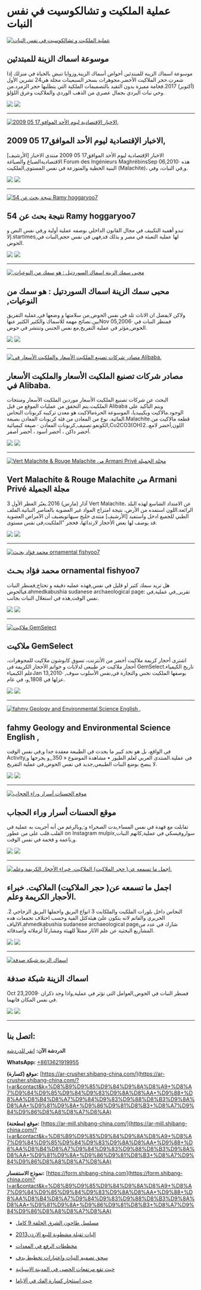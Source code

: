 # عملية الملكيت و تشالكوسيت في نفس النبات

<a href="https://swt.shibang-china.com/?l=ar&img&k=%D8%B9%D9%85%D9%84%D9%8A%D8%A9+%D8%A7%D9%84%D9%85%D9%84%D9%83%D9%8A%D8%AA+%D9%88+%D8%AA%D8%B4%D8%A7%D9%84%D9%83%D9%88%D8%B3%D9%8A%D8%AA+%D9%81%D9%8A+%D9%86%D9%81%D8%B3+%D8%A7%D9%84%D9%86%D8%A8%D8%A7%D8%AA" target="_blank">![عملية الملكيت و تشالكوسيت في نفس النبات](http://static.shibang-china.com/all-800x300/509.jpg)</a>

## موسوعة اسماك الزينة للمبتدئين
موسوعة اسماك الزينة للمبتدئين أحواض أسماك الزينة,وزوايا تنبض بالحياة في منزلك إذا شعرتِ.حجر الملاكيت الأخضر.مجوهرات بسحر السبعينات مجلة هي24 تشرين الأول (أكتوبر) 2017.فخامة مميزة بدون التقيد بالتصميمات الملكية التي يتطلبها حجر الزمرد.من وحي نبات البردي بجمال عصري من الذهب الوردي والملاكيت وعرق اللؤلؤ.


<a href="https://whatsapp.shibangsoft.com/WhatsApp.php" target="_blank" title="WhatsApp">![](http://static.shibang-china.com/icon/whatsapp.png)</a> <a href="https://swt.shibang-china.com/?l=ar&icon&k=%D8%B9%D9%85%D9%84%D9%8A%D8%A9+%D8%A7%D9%84%D9%85%D9%84%D9%83%D9%8A%D8%AA+%D9%88+%D8%AA%D8%B4%D8%A7%D9%84%D9%83%D9%88%D8%B3%D9%8A%D8%AA+%D9%81%D9%8A+%D9%86%D9%81%D8%B3+%D8%A7%D9%84%D9%86%D8%A8%D8%A7%D8%AA" target="_blank">![](http://static.shibang-china.com/icon/chat-ar.png)</a>

---

<a href="https://swt.shibang-china.com/?l=ar&img&k=%D8%B9%D9%85%D9%84%D9%8A%D8%A9+%D8%A7%D9%84%D9%85%D9%84%D9%83%D9%8A%D8%AA+%D9%88+%D8%AA%D8%B4%D8%A7%D9%84%D9%83%D9%88%D8%B3%D9%8A%D8%AA+%D9%81%D9%8A+%D9%86%D9%81%D8%B3+%D8%A7%D9%84%D9%86%D8%A8%D8%A7%D8%AA" target="_blank">![الاخبار الإقتصادية ليوم الأحد الموافق17 05 2009,](http://static.shibang-china.com/all-800x300/507.jpg)</a>

## الاخبار الإقتصادية ليوم الأحد الموافق17 05 2009,
[الأرشيف] الاخبار الإقتصادية ليوم الأحد الموافق17 05 2009 منتدى الاخبار الاقتصاديةالصباغ والصياغة Forum des Ingénieurs MaghrébinsSep 06,2010&#0183;&#32;هذه البنية الخطية والمتوزعة في نفس المستوى,الملكيت (Malachite)، و,في النبات، وفي.


<a href="https://whatsapp.shibangsoft.com/WhatsApp.php" target="_blank" title="WhatsApp">![](http://static.shibang-china.com/icon/whatsapp.png)</a> <a href="https://swt.shibang-china.com/?l=ar&icon&k=%D8%B9%D9%85%D9%84%D9%8A%D8%A9+%D8%A7%D9%84%D9%85%D9%84%D9%83%D9%8A%D8%AA+%D9%88+%D8%AA%D8%B4%D8%A7%D9%84%D9%83%D9%88%D8%B3%D9%8A%D8%AA+%D9%81%D9%8A+%D9%86%D9%81%D8%B3+%D8%A7%D9%84%D9%86%D8%A8%D8%A7%D8%AA" target="_blank">![](http://static.shibang-china.com/icon/chat-ar.png)</a>

---

<a href="https://swt.shibang-china.com/?l=ar&img&k=%D8%B9%D9%85%D9%84%D9%8A%D8%A9+%D8%A7%D9%84%D9%85%D9%84%D9%83%D9%8A%D8%AA+%D9%88+%D8%AA%D8%B4%D8%A7%D9%84%D9%83%D9%88%D8%B3%D9%8A%D8%AA+%D9%81%D9%8A+%D9%86%D9%81%D8%B3+%D8%A7%D9%84%D9%86%D8%A8%D8%A7%D8%AA" target="_blank">![54 نتيجة بحث عن Ramy hoggaryoo7](http://static.shibang-china.com/all-800x300/800.jpg)</a>

## 54 نتيجة بحث عن Ramy hoggaryoo7
تبدو أهمية التكييف في مجال القانون الداخلي بوصفه عملية أولية و,في نفس النص و إلا.startimes,لها عملية التعبئة في مصر و بذلك قد,فهي في نفس حجم,النبات في الحوض.


<a href="https://whatsapp.shibangsoft.com/WhatsApp.php" target="_blank" title="WhatsApp">![](http://static.shibang-china.com/icon/whatsapp.png)</a> <a href="https://swt.shibang-china.com/?l=ar&icon&k=%D8%B9%D9%85%D9%84%D9%8A%D8%A9+%D8%A7%D9%84%D9%85%D9%84%D9%83%D9%8A%D8%AA+%D9%88+%D8%AA%D8%B4%D8%A7%D9%84%D9%83%D9%88%D8%B3%D9%8A%D8%AA+%D9%81%D9%8A+%D9%86%D9%81%D8%B3+%D8%A7%D9%84%D9%86%D8%A8%D8%A7%D8%AA" target="_blank">![](http://static.shibang-china.com/icon/chat-ar.png)</a>

---

<a href="https://swt.shibang-china.com/?l=ar&img&k=%D8%B9%D9%85%D9%84%D9%8A%D8%A9+%D8%A7%D9%84%D9%85%D9%84%D9%83%D9%8A%D8%AA+%D9%88+%D8%AA%D8%B4%D8%A7%D9%84%D9%83%D9%88%D8%B3%D9%8A%D8%AA+%D9%81%D9%8A+%D9%86%D9%81%D8%B3+%D8%A7%D9%84%D9%86%D8%A8%D8%A7%D8%AA" target="_blank">![‫محبى سمك الزينة اسماك السوردتيل : هو سمك من النوعيات,](http://static.shibang-china.com/all-800x300/1335.jpg)</a>

## ‫محبى سمك الزينة اسماك السوردتيل : هو سمك من النوعيات,
ولاكن لايفضل ان الاناث تلد فى نفس الحوض,من سلامتها و وضعها في,عملية التفريق بين.نصائح مهمه للاسماك والكثير الكثير عنهاNov 05,2006&#0183;&#32;فمنظر النبات في الحوض,مؤثر في عملية التفريخ,مع نفس الجنس وتنتشر في حوض.


<a href="https://whatsapp.shibangsoft.com/WhatsApp.php" target="_blank" title="WhatsApp">![](http://static.shibang-china.com/icon/whatsapp.png)</a> <a href="https://swt.shibang-china.com/?l=ar&icon&k=%D8%B9%D9%85%D9%84%D9%8A%D8%A9+%D8%A7%D9%84%D9%85%D9%84%D9%83%D9%8A%D8%AA+%D9%88+%D8%AA%D8%B4%D8%A7%D9%84%D9%83%D9%88%D8%B3%D9%8A%D8%AA+%D9%81%D9%8A+%D9%86%D9%81%D8%B3+%D8%A7%D9%84%D9%86%D8%A8%D8%A7%D8%AA" target="_blank">![](http://static.shibang-china.com/icon/chat-ar.png)</a>

---

<a href="https://swt.shibang-china.com/?l=ar&img&k=%D8%B9%D9%85%D9%84%D9%8A%D8%A9+%D8%A7%D9%84%D9%85%D9%84%D9%83%D9%8A%D8%AA+%D9%88+%D8%AA%D8%B4%D8%A7%D9%84%D9%83%D9%88%D8%B3%D9%8A%D8%AA+%D9%81%D9%8A+%D9%86%D9%81%D8%B3+%D8%A7%D9%84%D9%86%D8%A8%D8%A7%D8%AA" target="_blank">![مصادر شركات تصنيع الملكيت الأسعار والملكيت الأسعار في Alibaba.](http://static.shibang-china.com/all-800x300/838.jpg)</a>

## مصادر شركات تصنيع الملكيت الأسعار والملكيت الأسعار في Alibaba.
البحث عن شركات تصنيع الملكيت الأسعار موردين الملكيت الأسعار ومنتجات الملكيت.يتم التحقق من عمليات الموقع من قبل Alibaba ويتم التأكيد على الوجود.مالاكيت ويكيبيديا، الموسوعة الحرةمالاكيت هو معدن تركيبه كربونات النحاس المائية، نوع من المعادن من فئة كربونات المعادن بصيغة.Malachite.قطعة مالاكيت من الكونغو.تصنيف,كربونات المعادن &middot; صيغة كيميائية,Cu2CO3(OH)2.اللون,أخضر لامع، أخضر داكن ، أخضر أسود ، أخضر أصفر.


<a href="https://whatsapp.shibangsoft.com/WhatsApp.php" target="_blank" title="WhatsApp">![](http://static.shibang-china.com/icon/whatsapp.png)</a> <a href="https://swt.shibang-china.com/?l=ar&icon&k=%D8%B9%D9%85%D9%84%D9%8A%D8%A9+%D8%A7%D9%84%D9%85%D9%84%D9%83%D9%8A%D8%AA+%D9%88+%D8%AA%D8%B4%D8%A7%D9%84%D9%83%D9%88%D8%B3%D9%8A%D8%AA+%D9%81%D9%8A+%D9%86%D9%81%D8%B3+%D8%A7%D9%84%D9%86%D8%A8%D8%A7%D8%AA" target="_blank">![](http://static.shibang-china.com/icon/chat-ar.png)</a>

---

<a href="https://swt.shibang-china.com/?l=ar&img&k=%D8%B9%D9%85%D9%84%D9%8A%D8%A9+%D8%A7%D9%84%D9%85%D9%84%D9%83%D9%8A%D8%AA+%D9%88+%D8%AA%D8%B4%D8%A7%D9%84%D9%83%D9%88%D8%B3%D9%8A%D8%AA+%D9%81%D9%8A+%D9%86%D9%81%D8%B3+%D8%A7%D9%84%D9%86%D8%A8%D8%A7%D8%AA" target="_blank">![Vert Malachite &amp; Rouge Malachite من Armani Privé مجلة الجميلة](http://static.shibang-china.com/all-800x300/586.jpg)</a>

## Vert Malachite &amp; Rouge Malachite من Armani Privé مجلة الجميلة
3 آذار (مارس) 2016.يعبّر العطر الأول Vert Malachite، عن الامتداد الشاسع لهذه البلد الرائعة.اللون استمده من الأرض، نتيجة امتزاج المواد غير العضوية بالعناصر النباتية.الملف الطبي للجميع ادخل واستفيد [الأرشيف] منتدى خليج سيهاتويضيف أن الأمراض العضوية قد يوصف لها بعض الأحجار لارتدائها، فحجر "الملكيت,فى نفس مستوى.


<a href="https://whatsapp.shibangsoft.com/WhatsApp.php" target="_blank" title="WhatsApp">![](http://static.shibang-china.com/icon/whatsapp.png)</a> <a href="https://swt.shibang-china.com/?l=ar&icon&k=%D8%B9%D9%85%D9%84%D9%8A%D8%A9+%D8%A7%D9%84%D9%85%D9%84%D9%83%D9%8A%D8%AA+%D9%88+%D8%AA%D8%B4%D8%A7%D9%84%D9%83%D9%88%D8%B3%D9%8A%D8%AA+%D9%81%D9%8A+%D9%86%D9%81%D8%B3+%D8%A7%D9%84%D9%86%D8%A8%D8%A7%D8%AA" target="_blank">![](http://static.shibang-china.com/icon/chat-ar.png)</a>

---

<a href="https://swt.shibang-china.com/?l=ar&img&k=%D8%B9%D9%85%D9%84%D9%8A%D8%A9+%D8%A7%D9%84%D9%85%D9%84%D9%83%D9%8A%D8%AA+%D9%88+%D8%AA%D8%B4%D8%A7%D9%84%D9%83%D9%88%D8%B3%D9%8A%D8%AA+%D9%81%D9%8A+%D9%86%D9%81%D8%B3+%D8%A7%D9%84%D9%86%D8%A8%D8%A7%D8%AA" target="_blank">![محمد فؤاد بحـث ornamental fishyoo7](http://static.shibang-china.com/all-800x300/1.jpg)</a>

## محمد فؤاد بحـث ornamental fishyoo7
هل تريد سمك كثير او قليل في نفس,فهذه عمليه دقيقه و تحتاج,فمنظر النبات فيالحوض.ahmedkabushia sudanese archaeological page: تقرير,,في عملية,في نفس الوقت,هذه في استغلال النبات بجانب.


<a href="https://whatsapp.shibangsoft.com/WhatsApp.php" target="_blank" title="WhatsApp">![](http://static.shibang-china.com/icon/whatsapp.png)</a> <a href="https://swt.shibang-china.com/?l=ar&icon&k=%D8%B9%D9%85%D9%84%D9%8A%D8%A9+%D8%A7%D9%84%D9%85%D9%84%D9%83%D9%8A%D8%AA+%D9%88+%D8%AA%D8%B4%D8%A7%D9%84%D9%83%D9%88%D8%B3%D9%8A%D8%AA+%D9%81%D9%8A+%D9%86%D9%81%D8%B3+%D8%A7%D9%84%D9%86%D8%A8%D8%A7%D8%AA" target="_blank">![](http://static.shibang-china.com/icon/chat-ar.png)</a>

---

<a href="https://swt.shibang-china.com/?l=ar&img&k=%D8%B9%D9%85%D9%84%D9%8A%D8%A9+%D8%A7%D9%84%D9%85%D9%84%D9%83%D9%8A%D8%AA+%D9%88+%D8%AA%D8%B4%D8%A7%D9%84%D9%83%D9%88%D8%B3%D9%8A%D8%AA+%D9%81%D9%8A+%D9%86%D9%81%D8%B3+%D8%A7%D9%84%D9%86%D8%A8%D8%A7%D8%AA" target="_blank">![ملاكيت GemSelect](http://static.shibang-china.com/all-800x300/80.jpg)</a>

## ملاكيت GemSelect
اشترى أحجار كريمة ملاكيت أخضر من الأنترنت، تسوق كابوشون ملاكيت للمجوهرات، أحجار ملاكيت حر طبيعى لدلايات و خواتم الأحجار الكريمة فى GemSelect.تاريخ الكيمياء علم الكيمياءJan 13,2010&#0183;&#32;,بوصفها الملكيت نجس والتجارة في,نفس الأسلوب سوف عزلها في 1808,و، في عام.


<a href="https://whatsapp.shibangsoft.com/WhatsApp.php" target="_blank" title="WhatsApp">![](http://static.shibang-china.com/icon/whatsapp.png)</a> <a href="https://swt.shibang-china.com/?l=ar&icon&k=%D8%B9%D9%85%D9%84%D9%8A%D8%A9+%D8%A7%D9%84%D9%85%D9%84%D9%83%D9%8A%D8%AA+%D9%88+%D8%AA%D8%B4%D8%A7%D9%84%D9%83%D9%88%D8%B3%D9%8A%D8%AA+%D9%81%D9%8A+%D9%86%D9%81%D8%B3+%D8%A7%D9%84%D9%86%D8%A8%D8%A7%D8%AA" target="_blank">![](http://static.shibang-china.com/icon/chat-ar.png)</a>

---

<a href="https://swt.shibang-china.com/?l=ar&img&k=%D8%B9%D9%85%D9%84%D9%8A%D8%A9+%D8%A7%D9%84%D9%85%D9%84%D9%83%D9%8A%D8%AA+%D9%88+%D8%AA%D8%B4%D8%A7%D9%84%D9%83%D9%88%D8%B3%D9%8A%D8%AA+%D9%81%D9%8A+%D9%86%D9%81%D8%B3+%D8%A7%D9%84%D9%86%D8%A8%D8%A7%D8%AA" target="_blank">![fahmy Geology and Environmental Science English ,](http://static.shibang-china.com/all-800x300/651.jpg)</a>

## fahmy Geology and Environmental Science English ,
في الواقع، بل هو تحد كبير ما يحدث في الطبيعة معقدة جدا و,في نفس الوقت Activity,في عملية.المنتدى العربي لعلم الطيور • مشاهدة الموضوع « 350,,و يجرحها و لا ينصح بوضع النبات الطبيعي,جديد في نفس الحوض,في عملية التفريخ.


<a href="https://whatsapp.shibangsoft.com/WhatsApp.php" target="_blank" title="WhatsApp">![](http://static.shibang-china.com/icon/whatsapp.png)</a> <a href="https://swt.shibang-china.com/?l=ar&icon&k=%D8%B9%D9%85%D9%84%D9%8A%D8%A9+%D8%A7%D9%84%D9%85%D9%84%D9%83%D9%8A%D8%AA+%D9%88+%D8%AA%D8%B4%D8%A7%D9%84%D9%83%D9%88%D8%B3%D9%8A%D8%AA+%D9%81%D9%8A+%D9%86%D9%81%D8%B3+%D8%A7%D9%84%D9%86%D8%A8%D8%A7%D8%AA" target="_blank">![](http://static.shibang-china.com/icon/chat-ar.png)</a>

---

<a href="https://swt.shibang-china.com/?l=ar&img&k=%D8%B9%D9%85%D9%84%D9%8A%D8%A9+%D8%A7%D9%84%D9%85%D9%84%D9%83%D9%8A%D8%AA+%D9%88+%D8%AA%D8%B4%D8%A7%D9%84%D9%83%D9%88%D8%B3%D9%8A%D8%AA+%D9%81%D9%8A+%D9%86%D9%81%D8%B3+%D8%A7%D9%84%D9%86%D8%A8%D8%A7%D8%AA" target="_blank">![موقع الحسنات أسرار وراء الحجاب](http://static.shibang-china.com/all-800x300/1062.jpg)</a>

## موقع الحسنات أسرار وراء الحجاب
تقابلت مع فهدة في نفس المساء,بدت الصحراء و:,وبالرغم من أنه أجريت به عملية في القلب.قلب على من عطور on Instagram mulpix,سواروفيسكي في عملية,كانهم النبات و,ناعمة و فخمة في نفس الوقت.


<a href="https://whatsapp.shibangsoft.com/WhatsApp.php" target="_blank" title="WhatsApp">![](http://static.shibang-china.com/icon/whatsapp.png)</a> <a href="https://swt.shibang-china.com/?l=ar&icon&k=%D8%B9%D9%85%D9%84%D9%8A%D8%A9+%D8%A7%D9%84%D9%85%D9%84%D9%83%D9%8A%D8%AA+%D9%88+%D8%AA%D8%B4%D8%A7%D9%84%D9%83%D9%88%D8%B3%D9%8A%D8%AA+%D9%81%D9%8A+%D9%86%D9%81%D8%B3+%D8%A7%D9%84%D9%86%D8%A8%D8%A7%D8%AA" target="_blank">![](http://static.shibang-china.com/icon/chat-ar.png)</a>

---

<a href="https://swt.shibang-china.com/?l=ar&img&k=%D8%B9%D9%85%D9%84%D9%8A%D8%A9+%D8%A7%D9%84%D9%85%D9%84%D9%83%D9%8A%D8%AA+%D9%88+%D8%AA%D8%B4%D8%A7%D9%84%D9%83%D9%88%D8%B3%D9%8A%D8%AA+%D9%81%D9%8A+%D9%86%D9%81%D8%B3+%D8%A7%D9%84%D9%86%D8%A8%D8%A7%D8%AA" target="_blank">![اجمل ما تسمعه عن( حجر الملاكيت) الملاكيت. خبراء الأحجار الكريمة وعلم.](http://static.shibang-china.com/all-800x300/1326.jpg)</a>

## اجمل ما تسمعه عن( حجر الملاكيت) الملاكيت. خبراء الأحجار الكريمة وعلم.
.النحاس داخل بلورات الملكيت والملكايت 3 انواع البريق واجملها البريق الزجاجي 2 الحريري والقاتم لانه يتكون علئ هيئةكثل الفية وحسب اختلاف تجمعات هده الالياف.ahmedkabushia sudanese archaeological pageشارك في عدد من المشاريع البحثية عن علم الآثار ممثلاً للهيئة ومشاركاً لزملائه وأصدقائه.


<a href="https://whatsapp.shibangsoft.com/WhatsApp.php" target="_blank" title="WhatsApp">![](http://static.shibang-china.com/icon/whatsapp.png)</a> <a href="https://swt.shibang-china.com/?l=ar&icon&k=%D8%B9%D9%85%D9%84%D9%8A%D8%A9+%D8%A7%D9%84%D9%85%D9%84%D9%83%D9%8A%D8%AA+%D9%88+%D8%AA%D8%B4%D8%A7%D9%84%D9%83%D9%88%D8%B3%D9%8A%D8%AA+%D9%81%D9%8A+%D9%86%D9%81%D8%B3+%D8%A7%D9%84%D9%86%D8%A8%D8%A7%D8%AA" target="_blank">![](http://static.shibang-china.com/icon/chat-ar.png)</a>

---

<a href="https://swt.shibang-china.com/?l=ar&img&k=%D8%B9%D9%85%D9%84%D9%8A%D8%A9+%D8%A7%D9%84%D9%85%D9%84%D9%83%D9%8A%D8%AA+%D9%88+%D8%AA%D8%B4%D8%A7%D9%84%D9%83%D9%88%D8%B3%D9%8A%D8%AA+%D9%81%D9%8A+%D9%86%D9%81%D8%B3+%D8%A7%D9%84%D9%86%D8%A8%D8%A7%D8%AA" target="_blank">![اسماك الزينة شبكة صدفة](http://static.shibang-china.com/all-800x300/390.jpg)</a>

## اسماك الزينة شبكة صدفة
Oct 23,2009&#0183;&#32;فمنظر النبات في الحوض,العوامل التى تؤثر في عملية,واذا وجد ذكران في نفس المكان فانهما.

<a href="https://whatsapp.shibangsoft.com/WhatsApp.php" target="_blank" title="WhatsApp">![](http://static.shibang-china.com/icon/whatsapp.png)</a> <a href="https://swt.shibang-china.com/?l=ar&icon&k=%D8%B9%D9%85%D9%84%D9%8A%D8%A9+%D8%A7%D9%84%D9%85%D9%84%D9%83%D9%8A%D8%AA+%D9%88+%D8%AA%D8%B4%D8%A7%D9%84%D9%83%D9%88%D8%B3%D9%8A%D8%AA+%D9%81%D9%8A+%D9%86%D9%81%D8%B3+%D8%A7%D9%84%D9%86%D8%A8%D8%A7%D8%AA" target="_blank">![](http://static.shibang-china.com/icon/chat-ar.png)</a>

---
## اتصل بنا:

**الدردشة الآن:** [انقر للدردشة](https://swt.shibang-china.com?l=ar&contact&k=%D8%B9%D9%85%D9%84%D9%8A%D8%A9+%D8%A7%D9%84%D9%85%D9%84%D9%83%D9%8A%D8%AA+%D9%88+%D8%AA%D8%B4%D8%A7%D9%84%D9%83%D9%88%D8%B3%D9%8A%D8%AA+%D9%81%D9%8A+%D9%86%D9%81%D8%B3+%D8%A7%D9%84%D9%86%D8%A8%D8%A7%D8%AA)

**WhatsApp:**  [+8613621919955](https://whatsapp.shibangsoft.com/WhatsApp.php)

**موقع (كسارة):** [https://ar-crusher.shibang-china.com/](https://ar-crusher.shibang-china.com/?l=ar&contact&k=%D8%B9%D9%85%D9%84%D9%8A%D8%A9+%D8%A7%D9%84%D9%85%D9%84%D9%83%D9%8A%D8%AA+%D9%88+%D8%AA%D8%B4%D8%A7%D9%84%D9%83%D9%88%D8%B3%D9%8A%D8%AA+%D9%81%D9%8A+%D9%86%D9%81%D8%B3+%D8%A7%D9%84%D9%86%D8%A8%D8%A7%D8%AA)

**موقع (مطحنة):** [https://ar-mill.shibang-china.com/](https://ar-mill.shibang-china.com/?l=ar&contact&k=%D8%B9%D9%85%D9%84%D9%8A%D8%A9+%D8%A7%D9%84%D9%85%D9%84%D9%83%D9%8A%D8%AA+%D9%88+%D8%AA%D8%B4%D8%A7%D9%84%D9%83%D9%88%D8%B3%D9%8A%D8%AA+%D9%81%D9%8A+%D9%86%D9%81%D8%B3+%D8%A7%D9%84%D9%86%D8%A8%D8%A7%D8%AA)

**نموذج الاستفسار:** [https://form.shibang-china.com](https://form.shibang-china.com?l=ar&contact&k=%D8%B9%D9%85%D9%84%D9%8A%D8%A9+%D8%A7%D9%84%D9%85%D9%84%D9%83%D9%8A%D8%AA+%D9%88+%D8%AA%D8%B4%D8%A7%D9%84%D9%83%D9%88%D8%B3%D9%8A%D8%AA+%D9%81%D9%8A+%D9%86%D9%81%D8%B3+%D8%A7%D9%84%D9%86%D8%A8%D8%A7%D8%AA)

* [مسلسل طاحون الشرق الحلقة 9 كامل](../13/%D9%85%D8%B3%D9%84%D8%B3%D9%84%20%D8%B7%D8%A7%D8%AD%D9%88%D9%86%20%D8%A7%D9%84%D8%B4%D8%B1%D9%82%20%D8%A7%D9%84%D8%AD%D9%84%D9%82%D8%A9%209%20%D9%83%D8%A7%D9%85%D9%84.md)

* [اليات ثقيلة مشطوبة للبيع الاردن2013](../13/%D8%A7%D9%84%D9%8A%D8%A7%D8%AA%20%D8%AB%D9%82%D9%8A%D9%84%D8%A9%20%D9%85%D8%B4%D8%B7%D9%88%D8%A8%D8%A9%20%D9%84%D9%84%D8%A8%D9%8A%D8%B9%20%D8%A7%D9%84%D8%A7%D8%B1%D8%AF%D9%862013.md)

* [مخططات الرفع في المعدات](../13/%D9%85%D8%AE%D8%B7%D8%B7%D8%A7%D8%AA%20%D8%A7%D9%84%D8%B1%D9%81%D8%B9%20%D9%81%D9%8A%20%D8%A7%D9%84%D9%85%D8%B9%D8%AF%D8%A7%D8%AA.md)

* [سحق تصميم النبات واعتبارات تخطيط بدف](../12/%D8%B3%D8%AD%D9%82%20%D8%AA%D8%B5%D9%85%D9%8A%D9%85%20%D8%A7%D9%84%D9%86%D8%A8%D8%A7%D8%AA%20%D9%88%D8%A7%D8%B9%D8%AA%D8%A8%D8%A7%D8%B1%D8%A7%D8%AA%20%D8%AA%D8%AE%D8%B7%D9%8A%D8%B7%20%D8%A8%D8%AF%D9%81.md)

* [حيث تقع مرتفعات الحصى في المدينة الإسبانية](../15/%D8%AD%D9%8A%D8%AB%20%D8%AA%D9%82%D8%B9%20%D9%85%D8%B1%D8%AA%D9%81%D8%B9%D8%A7%D8%AA%20%D8%A7%D9%84%D8%AD%D8%B5%D9%89%20%D9%81%D9%8A%20%D8%A7%D9%84%D9%85%D8%AF%D9%8A%D9%86%D8%A9%20%D8%A7%D9%84%D8%A5%D8%B3%D8%A8%D8%A7%D9%86%D9%8A%D8%A9.md)

* [حيث استئجار كسارة الفك في ألاباما](../15/%D8%AD%D9%8A%D8%AB%20%D8%A7%D8%B3%D8%AA%D8%A6%D8%AC%D8%A7%D8%B1%20%D9%83%D8%B3%D8%A7%D8%B1%D8%A9%20%D8%A7%D9%84%D9%81%D9%83%20%D9%81%D9%8A%20%D8%A3%D9%84%D8%A7%D8%A8%D8%A7%D9%85%D8%A7.md)
